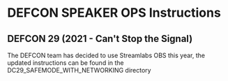 # DEFCON SPEAKER OPS Instructions

## DEFCON 29 (2021 - Can't Stop the Signal)
The DEFCON team has decided to use Streamlabs OBS this year, the updated instructions can be found in the DC29_SAFEMODE_WITH_NETWORKING directory
